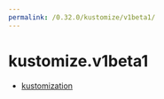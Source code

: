 ```yaml
---
permalink: /0.32.0/kustomize/v1beta1/
---
```


# kustomize.v1beta1



* [kustomization](kustomization.md)
